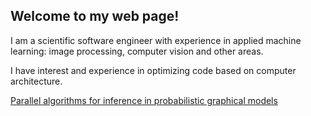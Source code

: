 ## Welcome to my web page!

I am a scientific software engineer with experience in applied machine learning: image processing, computer vision and other areas.

I have interest and experience in optimizing code based on computer architecture.

<a href="parallel-mrf.html">Parallel algorithms for inference in probabilistic graphical models</a>
